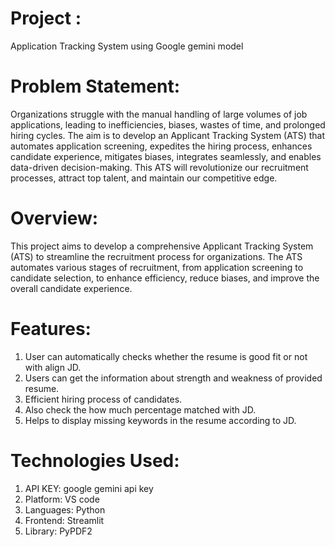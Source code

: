# Project :

Application Tracking System using Google gemini model

# Problem Statement:

Organizations struggle with the manual handling of large volumes of job applications, leading to inefficiencies, biases, wastes of time, and prolonged hiring cycles. The aim is to develop an Applicant Tracking System (ATS) that automates application screening, expedites the hiring process, enhances candidate experience, mitigates biases, integrates seamlessly, and enables data-driven decision-making. This ATS will revolutionize our recruitment processes, attract top talent, and maintain our competitive edge.

# Overview:

This project aims to develop a comprehensive Applicant Tracking System (ATS) to streamline the recruitment process for organizations. The ATS automates various stages of recruitment, from application screening to candidate selection, to enhance efficiency, reduce biases, and improve the overall candidate experience.

# Features:

1. User can automatically checks whether the resume is good fit or not with align JD.
2. Users can get the information about strength and weakness of provided resume.
3. Efficient hiring process of candidates.
4. Also check the how much percentage matched with JD.
5. Helps to display missing keywords in the resume according to JD.

# Technologies Used:

1. API KEY: google gemini api key
2. Platform: VS code
3. Languages: Python
4. Frontend: Streamlit
5. Library: PyPDF2
